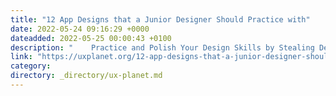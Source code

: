 ```yaml
---
title: "12 App Designs that a Junior Designer Should Practice with"
date: 2022-05-24 09:16:29 +0000
dateadded: 2022-05-25 00:00:43 +0100
description: "    Practice and Polish Your Design Skills by Stealing Design.  Continue reading on UX Planet »  "
link: "https://uxplanet.org/12-app-designs-that-a-junior-designer-should-practice-with-8d7e831b8e87?source=rss----819cc2aaeee0---4"
category:
directory: _directory/ux-planet.md
---
```


